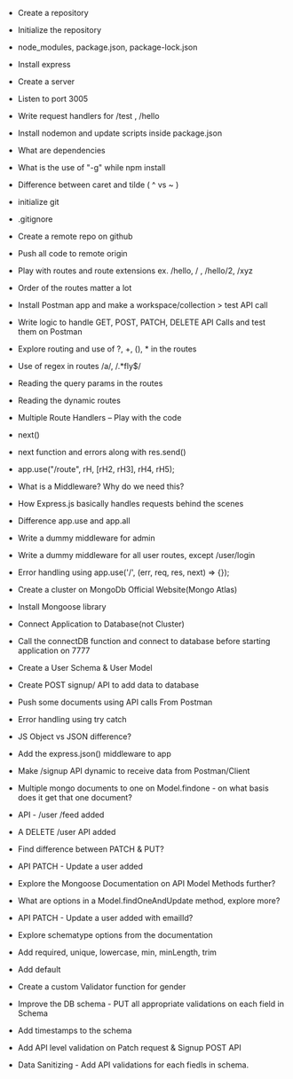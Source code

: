- Create a repository
- Initialize the repository
- node_modules, package.json, package-lock.json
- Install express
- Create a server
- Listen to port 3005
- Write request handlers for /test , /hello
- Install nodemon and update scripts inside package.json
- What are dependencies
- What is the use of "-g" while npm install
- Difference between caret and tilde ( ^ vs ~ )

- initialize git
- .gitignore
- Create a remote repo on github
- Push all code to remote origin
- Play with routes and route extensions ex. /hello, / , /hello/2, /xyz
- Order of the routes matter a lot
- Install Postman app and make a workspace/collection > test API call
- Write logic to handle GET, POST, PATCH, DELETE API Calls and test them on Postman
- Explore routing and use of ?, +, (), \* in the routes
- Use of regex in routes /a/, /.\*fly$/
- Reading the query params in the routes
- Reading the dynamic routes
- Multiple Route Handlers – Play with the code
- next()
- next function and errors along with res.send()
- app.use("/route", rH, [rH2, rH3], rH4, rH5);
- What is a Middleware? Why do we need this?
- How Express.js basically handles requests behind the scenes
- Difference app.use and app.all
- Write a dummy middleware for admin
- Write a dummy middleware for all user routes, except /user/login
- Error handling using app.use('/', (err, req, res, next) => {});

- Create a cluster on MongoDb Official Website(Mongo Atlas)
- Install Mongoose library
- Connect Application to Database(not Cluster)
- Call the connectDB function and connect to database before starting application on 7777
- Create a User Schema & User Model

- Create POST signup/ API to add data to database
- Push some documents using API calls From Postman
- Error handling using try catch

- JS Object vs JSON difference?
- Add the express.json() middleware to app
- Make /signup API dynamic to receive data from Postman/Client
- Multiple mongo documents to one on Model.findone - on what basis does it get that one document?
- API - /user /feed added

- A DELETE /user API added
- Find difference between PATCH & PUT?

- API PATCH - Update a user added
- Explore the Mongoose Documentation on API Model Methods further?
- What are options in a Model.findOneAndUpdate method, explore more?
- API PATCH - Update a user added with emailId?

- Explore schematype options from the documentation
- Add required, unique, lowercase, min, minLength, trim
- Add default
- Create a custom Validator function for gender
- Improve the DB schema - PUT all appropriate validations on each field in Schema
- Add timestamps to the schema

- Add API level validation on Patch request & Signup POST API
- Data Sanitizing - Add API validations for each fiedls in schema.
